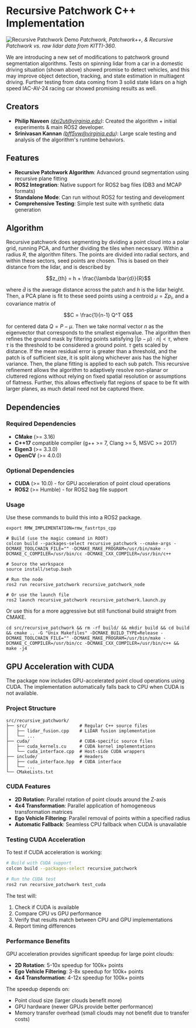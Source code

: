 # Recursive Patchwork C++ Implementation
![Recursive Patchwork Demo](result.gif)
*Patchwork, Patchwork++, & Recursive Patchwork vs. raw lidar data from KITTI-360.*

We are introducing a new set of modifications to patchwork ground segmentation algorithms. Tests on spinning lidar from a car in a domestic driving situation (shown above) showed promise to detect vehicles, and this may improve object detection, tracking, and state estimation in multiagent driving. Further testing from data coming from 3 solid state lidars on a high speed IAC-AV-24 racing car showed promising results as well. 

## Creators
- **Philip Naveen** *(dxj2ut@virginia.edu)*: Created the algorithm + initial experiments & main ROS2 developer.
- **Srinivasan Kannan** *(bff5vw@virginia.edu)*: Large scale testing and analysis of the algorithm's runtime behaviors.

## Features
- **Recursive Patchwork Algorithm**: Advanced ground segmentation using recursive plane fitting
- **ROS2 Integration**: Native support for ROS2 bag files (DB3 and MCAP formats)
- **Standalone Mode**: Can run without ROS2 for testing and development
- **Comprehensive Testing**: Simple test suite with synthetic data generation

## Algorithm
Recursive patchwork does segmenting by dividing a point cloud into a polar grid, running PCA, and further dividing the tiles when necessary. Within a radius $R$, the algorithm filters. The points are divided into radial sectors, and within these sectors, seed points are chosen. This is based on their distance from the lidar, and is described by

$$z_{th} = h + \frac{\lambda \bar{d}}{R}$$

where $\bar{d}$ is the average distance across the patch and $h$ is the lidar height. Then, a PCA plane is fit to these seed points using a centroid $\mu = \Sigma p_i$, and a covariance matrix of

$$C = \frac{1}{n-1} Q^T Q$$

for centered data $Q = P - \mu$. Then we take normal vector $n$ as the eigenvector that corresponds to the smallest eigenvalue. The algorithm then refines the ground mask by filtering points satisfying $| (p - \mu) \cdot n| < \tau$, where $\tau$ is the threshold to be considered a ground point. $\tau$ gets scaled by distance. If the mean residual error is greater than a threshold, and the patch is of sufficient size, it is split along whichever axis has the higher variance. Then, the plane fitting is applied to each sub patch. This recursive refinement allows the algorithm to adaptively resolve non-planar or cluttered regions without relying on fixed spatial resolution or assumptions of flatness. Further, this allows effectively flat regions of space to be fit with larger planes, as much detail need not be captured there.

## Dependencies
### Required Dependencies
- **CMake** (>= 3.16)
- **C++17** compatible compiler (g++ >= 7, Clang >= 5, MSVC >= 2017)
- **Eigen3** (>= 3.3.0)
- **OpenCV** (>= 4.0.0)

### Optional Dependencies
- **CUDA** (>= 10.0) - for GPU acceleration of point cloud operations
- **ROS2** (>= Humble) - for ROS2 bag file support



### Usage

Use these commands to build this into a ROS2 package.

```
export RMW_IMPLEMENTATION=rmw_fastrtps_cpp

# Build (use the magic command in ROOT)
colcon build --packages-select recursive_patchwork --cmake-args -DCMAKE_TOOLCHAIN_FILE="" -DCMAKE_MAKE_PROGRAM=/usr/bin/make -DCMAKE_C_COMPILER=/usr/bin/cc -DCMAKE_CXX_COMPILER=/usr/bin/c++

# Source the workspace
source install/setup.bash

# Run the node
ros2 run recursive_patchwork recursive_patchwork_node

# Or use the launch file
ros2 launch recursive_patchwork recursive_patchwork.launch.py

```

Or use this for a more aggressive but still functional build straight from CMAKE.

```
cd src/recursive_patchwork && rm -rf build/ && mkdir build && cd build && cmake .. -G "Unix Makefiles" -DCMAKE_BUILD_TYPE=Release -DCMAKE_TOOLCHAIN_FILE="" -DCMAKE_MAKE_PROGRAM=/usr/bin/make -DCMAKE_C_COMPILER=/usr/bin/cc -DCMAKE_CXX_COMPILER=/usr/bin/c++ && make -j4
```

## GPU Acceleration with CUDA

The package now includes GPU-accelerated point cloud operations using CUDA. The implementation automatically falls back to CPU when CUDA is not available.

### Project Structure
```
src/recursive_patchwork/
├── src/                    # Regular C++ source files
│   ├── lidar_fusion.cpp    # LiDAR fusion implementation
│   └── ...
├── cuda/                   # CUDA-specific source files
│   ├── cuda_kernels.cu     # CUDA kernel implementations
│   └── cuda_interface.cpp  # Host-side CUDA wrappers
├── include/                # Headers
│   ├── cuda_interface.hpp  # CUDA interface
│   └── ...
└── CMakeLists.txt
```

### CUDA Features
- **2D Rotation**: Parallel rotation of point clouds around the Z-axis
- **4x4 Transformation**: Parallel application of homogeneous transformation matrices
- **Ego Vehicle Filtering**: Parallel removal of points within a specified radius
- **Automatic Fallback**: Seamless CPU fallback when CUDA is unavailable

### Testing CUDA Acceleration

To test if CUDA acceleration is working:

```bash
# Build with CUDA support
colcon build --packages-select recursive_patchwork

# Run the CUDA test
ros2 run recursive_patchwork test_cuda
```

The test will:
1. Check if CUDA is available
2. Compare CPU vs GPU performance
3. Verify that results match between CPU and GPU implementations
4. Report timing differences

### Performance Benefits

GPU acceleration provides significant speedup for large point clouds:
- **2D Rotation**: 5-10x speedup for 100k+ points
- **Ego Vehicle Filtering**: 3-8x speedup for 100k+ points  
- **4x4 Transformation**: 4-12x speedup for 100k+ points

The speedup depends on:
- Point cloud size (larger clouds benefit more)
- GPU hardware (newer GPUs provide better performance)
- Memory transfer overhead (small clouds may not benefit due to transfer costs)

